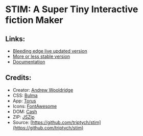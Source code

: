 # STIM: A Super Tiny Interactive fiction Maker

## Links:
* [Bleeding edge live updated version](https://repl.it/@triptych/Super-Tiny-IF-Maker-STIM)
* [More or less stable version](http://stim.netlify.com)
* [Documentation](https://github.com/triptych/stim/wiki)

## Credits:

* Creator: [Andrew Wooldridge](andreww.xyz)
* CSS: [Bulma](https://bulma.io/) 
* App: [Torus](https://github.com/thesephist/torus)
* Icons: [FontAwesome](https://fontawesome.com/icons?d=gallery)
* DOM: [Cash](https://github.com/kenwheeler/cash)
* ZIP: [JSZip](https://stuk.github.io/jszip/)
* Source: [https://github.com/triptych/stim](https://github.com/triptych/stim)
